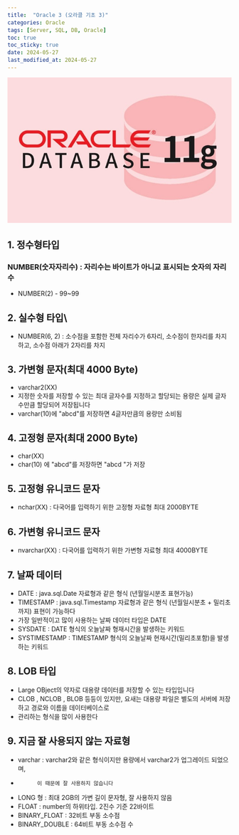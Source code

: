 ```yaml
---
title:  "Oracle 3 (오라클 기초 3)"
categories: Oracle
tags: [Server, SQL, DB, Oracle]
toc: true
toc_sticky: true
date: 2024-05-27
last_modified_at: 2024-05-27
---
```


![oracle.png](/assets/images/oracle.png)

## 1. 정수형타입

### NUMBER(숫자자리수) : 자리수는 바이트가 아니교 표시되는 숫자의 자리수
- NUMBER(2) - 99~99

## 2. 실수형 타입\
- NUMBER(6, 2) : 소수점을 포함한 전체 자리수가 6자리, 소수점이 한자리를 차지하고, 소수점 아래가 2자리를 차지

## 3. 가변형 문자(최대 4000 Byte)
- varchar2(XX)
- 지정한 숫자를 저장할 수 있는 최대 글자수를 지정하고 할당되는 용량은 실제 글자수만큼 할당되어 저장됩니다
- varchar(10)에 "abcd"를 저장하면 4글자만큼의 용량만 소비됨

## 4. 고정형 문자(최대 2000 Byte)
- char(XX)
- char(10) 에 "abcd"를 저장하면 "abcd       "가 저장

## 5. 고정형 유니코드 문자
- nchar(XX) : 다국어를 입력하기 위한 고정형 자료형 최대 2000BYTE


## 6. 가변형 유니코드 문자
- nvarchar(XX) : 다국어를 입력하기 위한 가변형 자료형 최대 4000BYTE

## 7. 날짜 데이터
- DATE : java.sql.Date 자료형과 같은 형식		(년월일시분초 표현가능)
- TIMESTAMP : java.sql.Timestamp 자료형과 같은 형식			(년월일시분초 + 밀리초까지) 표현이 가능하다
- 가장 일반적이고 많이 사용하는 날짜 데이터 타입은 DATE
- SYSDATE : DATE 형식의 오늘날짜 형재시간을 발생하는 키워드
- SYSTIMESTAMP : TIMESTAMP 형식의 오늘날짜 현재시간(밀리초포함)을 발생하는 키워드




## 8. LOB 타입
- Large OBject의 약자로 대용량 데이터를 저장할 수 있는 타입입니다
- CLOB , NCLOB , BLOB 등등이 있지만, 요새는 대용량 파일은 별도의 서버에 저장하고 경로와 이름을 데이터베이스로
- 관리하는 형식을 많이 사용한다

## 9. 지금 잘 사용되지 않는 자료형
- varchar : varchar2와 같은 형식이지만 용량에서 varchar2가 업그레이드 되었으며,
-   		이 때문에 잘 사용하지 않습니다
- LONG 형 : 최대 2GB의 가변 길이 문자형, 잘 사용하지 않음
- FLOAT : number의 하위타입. 2진수 기준 22바이트
- BINARY_FLOAT : 32비트 부동 소수점
- BINARY_DOUBLE : 64비트 부동 소수점 수

